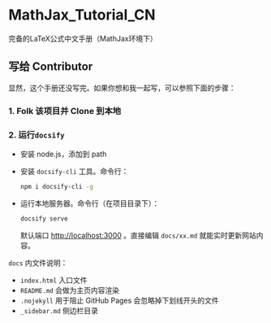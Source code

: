 # MathJax_Tutorial_CN

完备的LaTeX公式中文手册（MathJax环境下）

## 写给 Contributor

显然，这个手册还没写完。如果你想和我一起写，可以参照下面的步骤：

### 1. Folk 该项目并 Clone 到本地

### 2. 运行`docsify`

- 安装 node.js，添加到 path
- 安装 `docsify-cli` 工具。命令行：
  
  ```bash
  npm i docsify-cli -g
  ```
  
- 运行本地服务器。命令行（在项目目录下）：
  
  ```bash
  docsify serve
  ```

  默认端口 [http://localhost:3000](http://localhost:3000) 。直接编辑 `docs/xx.md` 就能实时更新网站内容。

`docs` 内文件说明：

- `index.html` 入口文件
- `README.md` 会做为主页内容渲染
- `.nojekyll` 用于阻止 GitHub Pages 会忽略掉下划线开头的文件
- `_sidebar.md` 侧边栏目录
